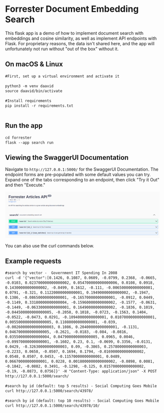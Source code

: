 # Forrester Document Embedding Search

This flask app is a demo of how to implement document search with embeddings and cosine similarity, as well as implement API endpoints with Flask.
For proprietary reasons, the data isn't shared here, and the app will unfortunately not run without "out of the box" without it.

## On macOS & Linux
```
#First, set up a virtual environment and activate it  

python3 -m venv daavid
source daavid/bin/activate

#Install requirements  
pip install -r requirements.txt


```
## Run the app
```
cd forrester
flask --app search run
```

##  Viewing the SwaggerUI Documentation 
Navigate to `http://127.0.0.1:5000/` for the SwaggerUI Documentation. The endpoint forms are pre-populated with some default values you can try.
Expand one of the  tabs corresponding to an endpoint, then click "Try it Out" and then "Execute."

![image](forrester_articles.png)

You can also use the curl commands below.

## Example requests
```
#search by vector -  Government IT Spending In 2008
curl -d '{"vector":[0.1426, 0.1087, 0.0609, -0.0799, 0.2368, -0.0665, -0.0103, 0.023700000000000002, 0.054700000000000006, 0.0108, 0.0918, 0.14300000000000002, -0.0499, 0.1612, -0.111, -0.006500000000000001, 0.0791, -0.321, 0.11220000000000001, 0.19490000000000002, -0.1947, 0.1386, -0.08650000000000001, -0.16570000000000001, -0.0912, 0.0449, -0.1149, 0.33180000000000004, -0.15960000000000002, -0.1577, -0.0631, -0.1449, -0.06330000000000001, 0.16490000000000002, -0.1836, 0.1019, -0.044500000000000005, -0.2058, 0.1018, -0.0723, -0.1563, 0.1404, -0.0522, -0.0473, 0.0291, -0.10940000000000001, 0.010700000000000001, 0.0055000000000000005, 0.11080000000000001, -0.039, -0.0026000000000000003, 0.1086, 0.20400000000000001, -0.1131, 0.046700000000000005, -0.2621, -0.0183, -0.084, -0.0816, 0.035500000000000004, 0.047900000000000005, 0.0965, 0.0046, -0.09970000000000001, -0.1602, 0.23, 0.1, -0.0699, 0.3356, -0.0131, 0.0429, -0.32630000000000003, 0.09, -0.3865, 0.25780000000000003, -0.2233, 0.0658, -0.0507, 0.1694, 0.1794, -0.016900000000000002, 0.0548, 0.0507, 0.0453, -0.11570000000000001, 0.0489, 0.06670000000000001, 0.0228, 0.0018000000000000002, -0.0898, 0.0081, -0.1842, -0.0882, 0.3491, -0.1298, -0.125, 0.015700000000000002, -0.19, -0.0873, 0.0756]}' -H "Content-Type: application/json" -X POST http://127.0.0.1:5000/search/

#search by id (default: top 5 results) - Social Computing Goes Mobile
curl http://127.0.0.1:5000/search/43978/

#search by id (default: top 10 results) - Social Computing Goes Mobile
curl http://127.0.0.1:5000/search/43978/10/
